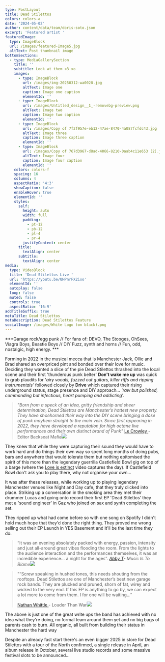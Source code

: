 ```yaml
---
type: PostLayout
title: Dead Stilettos
colors: colors-a
date: '2024-05-02'
author: content/data/team/doris-soto.json
excerpt: 'Featured artist '
featuredImage:
  type: ImageBlock
  url: /images/featured-Image5.jpg
  altText: Post thumbnail image
bottomSections:
  - type: MediaGallerySection
    title: ''
    subtitle: Look at them <3 xo
    images:
      - type: ImageBlock
        url: /images/img-20250312-wa0028.jpg
        altText: Image one
        caption: Image one caption
        elementId: ''
      - type: ImageBlock
        url: /images/Untitled_design__1_-removebg-preview.png
        altText: Image two
        caption: Image two caption
        elementId: ''
      - type: ImageBlock
        url: /images/Copy of 7f2f957e-eb12-47ae-8470-4a087fcfdc43.jpg
        altText: Image three
        caption: Image three caption
        elementId: ''
      - type: ImageBlock
        url: /images/Copy of 767d3967-d8ad-4066-8210-0aab4c11e653 (2).jpg
        altText: Image four
        caption: Image four caption
        elementId: ''
    colors: colors-f
    spacing: 16
    columns: 4
    aspectRatio: '4:3'
    showCaption: false
    enableHover: true
    elementId: ''
    styles:
      self:
        height: auto
        width: full
        padding:
          - pt-12
          - pb-12
          - pl-4
          - pr-4
        justifyContent: center
      title:
        textAlign: center
      subtitle:
        textAlign: center
media:
  type: VideoBlock
  title: 'Dead Stilettos Live '
  url: 'https://youtu.be/UHPnrFX2ixo'
  elementId: ''
  autoplay: false
  loop: false
  muted: false
  controls: true
  aspectRatio: '16:9'
addTitleSuffix: true
metaTitle: Dead Stilettos
metaDescription: Dead Stilettos Feature
socialImage: /images/White Logo (on black).png
---
```

***Garage rock/egg punk // For fans of: DEVO, The Stooges, OhSees, Viagra Boys, Beastie Boys // DIY Fuzz, synth and horns // Fun, odd, nostalgic, high energy.  ***

Forming in 2022 in the musical mecca that is Manchester Jack, Ollie and Brad shared an overpriced pint and bonded over their love for music. Deciding they wanted a slice of the pie Dead Stilettos thrashed into the local scene and their first 'thunderous punk belter' **Don't wake me up** was quick to grab plaudits for '*airy vocals, fuzzed out guitars, killer riffs and ripping instrumentals*' followed closely by **Drive** which captured their rising underground status, stage presence and DIY approach... *'raw but polished, commanding but infectious, heart pumping and addicting*'. 

> *"Born from a speck of an idea, gritty friendship and sheer determination, Dead Stilettos are Manchester’s hottest new property. They have shoehorned their way into the DIY scene bringing a dose of punk mayhem straight to the main vein.  Since first appearing in 2022, they have developed a reputation for high octane live performances and their own distinct brand of Punk"* [Le Crowley ](https://www.backseatmafia.com/author/lesacr/)- Editor Backseat Mafia![](https://preview--hodrv2-5927b.stackbit.dev/images/bsm.png)

They knew that while they were capturing their sound they would have to work hard and do things their own way so spent long months of doing pubs, bars and anywhere that would tolerate them but nothing epitomised the spirit of this more than the legendary guerrilla Castlefield Bowl gig on top of a barge (where the [Love is extinct](https://www.youtube.com/watch?v=3K3wXoGO4wY) video captures the day). If Castlefield Bowl don't ask you to play there, why not organise your own...

It was after these releases, while working up to playing legendary Manchester venues like Night and Day cafe, that they truly clicked into place. Striking up a conversation in the smoking area they met their drummer Lucas and going onto record their first EP 'Dead Stilettos' they met a 'sound engineer' in Gaz who joined on sax and synth completing the set. 

They ripped up what had come before so with one song on Spotify I didn't hold much hope that they'd done the right thing. They proved me wrong selling out their EP Launch in YES Basement and it'll be the last time they do. 

> “It was an evening absolutely packed with energy, passion, intensity and just all-around great vibes flooding the room. From the lights to the audience interaction and the performances themselves, it was an incredible experience... a night for the ages”. [*Abby T*](https://www.instagram.com/abs.tapp75/)*- Music Is To Blame*![](/images/mitb-removebg-preview.png)

> "“Screw speaking in hushed tones, this needs shouting from the rooftops. Dead Stilettos are one of Manchester’s best new garage rock bands. They are plucked and pruned, shorn of fat, wirey and wicked to the very end. If this EP is anything to go by, we can expect a lot more to come from them. I for one will be waiting…”
>
> [Nathan Whittle ](https://louderthanwar.com/dead-stilettos-dead-stilettos-ep-review/)- Louder Than War![](/images/Louder-Than-War-Logo-Black-Label-R.png)

The above is just one of the great write ups the band has achieved with no idea what they're doing, no formal team around them yet and no big bags of parents cash to burn. All organic, all built from building their status in Manchester the hard way

Despite an already fast start there's an even bigger 2025 in store for Dead Stilettos with a tour of the North confirmed, a single release in April, an album release in October, several live studio records and some massive festival slots to be announced...
